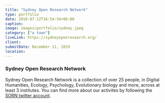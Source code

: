 ```yaml
---
title: "Sydney Open Research Network"
type: portfolio
date: 2018-07-12T16:54:54+06:00
caption:
image: images/portfolio/sydney.jpeg
category: ["a town"]
liveLink: https://sydneyopenresearch.org/
client: 
submitDate: December 11, 2019
location: 
---
```

### Sydney Open Research Network

Sydney Open Research Network is a collection of over 25 people, in Digital Humanities, Ecology, 
Psychology, Evolutionary biology and more, across at least 3 institutes. 
You can find more about our activites by following the [SORN twitter account](www.twitter.com/SydneyOpenRes). 
